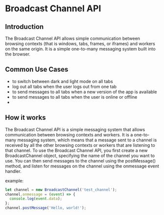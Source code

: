 # Broadcast Channel API

## Introduction

The Broadcast Channel API allows simple communication between browsing contexts (that is windows, tabs, frames, or iframes) and workers on the same origin. It is a simple one-to-many messaging system built into the browser.

## Common Use Cases

- to switch between dark and light mode on all tabs
- log out all tabs when the user logs out from one tab
- to send messages to all tabs when a new version of the app is available
- to send messages to all tabs when the user is online or offline
- 


## How it works

The Broadcast Channel API is a simple messaging system that allows communication between browsing contexts and workers. It is a one-to-many messaging system, which means that a message sent to a channel is received by all the other browsing contexts or workers that are listening to that channel. To use the Broadcast Channel API, you first create a new BroadcastChannel object, specifying the name of the channel you want to use. You can then send messages to the channel using the postMessage() method, and listen for messages on the channel using the onmessage event handler.

example:

```javascript
let channel = new BroadcastChannel('test_channel');
channel.onmessage = (event) => {
  console.log(event.data);
};
channel.postMessage('Hello, world!');
```
